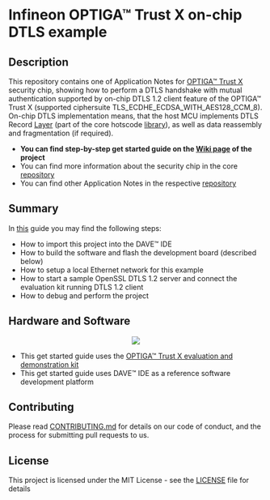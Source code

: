 # Infineon OPTIGA&trade; Trust X on-chip DTLS example

## Description

This repository contains one of Application Notes for [OPTIGA™ Trust X](https://www.infineon.com/cms/en/product/security-smart-card-solutions/optiga-embedded-security-solutions/optiga-trust/optiga-trust-x-sls-32aia/) security chip, showing how to perform a DTLS handshake with mutual authentication supported by on-chip DTLS 1.2 client feature of the OPTIGA™ Trust X (supported ciphersuite TLS_ECDHE_ECDSA_WITH_AES128_CCM_8). On-chip DTLS implementation means, that the host MCU implements DTLS Record [Layer](https://tools.ietf.org/html/rfc6347#section-4.1)  (part of the core hotscode [library](https://github.com/Infineon/optiga-trust-x/tree/master/optiga/dtls)), as well as data reassembly and fragmentation (if required).

* **You can find step-by-step get started guide on the [Wiki page](https://github.com/Infineon/onchipdtls-optiga-trust-x/wiki) of the project**
* You can find more information about the security chip in the core [repository](https://github.com/Infineon/optiga-trust-x)
* You can find other Application Notes in the respective [repository](https://github.com/Infineon/appnotes-optiga-trust-x)

## Summary
In [this](()https://github.com/Infineon/onchipdtls-optiga-trust-x/wiki) guide you may find the following steps:
* How to import this project into the DAVE™ IDE
* How to build the software and flash the development board (described below)
* How to setup a local Ethernet network for this example
* How to start a sample OpenSSL DTLS 1.2 server and connect the evaluation kit running DTLS 1.2 client
* How to debug and perform the project

## Hardware and Software
<p align="center">
  <img src="https://www.infineon.com/export/sites/default/_images/product/evaluation-boards/OPTIGA-trust-x-eval-kit.jpg_123076721.jpg">
</p>

* This get started guide uses the [OPTIGA™ Trust X evaluation and demonstration kit](https://www.infineon.com/cms/en/product/evaluation-boards/optiga-trust-x-eval-kit/)
* This get started guide uses DAVE™ IDE as a reference software development platform

## Contributing
Please read [CONTRIBUTING.md](https://github.com/Infineon/v2x_host_software_package/blob/master/CONTRIBUTING.md) for details on our code of conduct, and the process for submitting pull requests to us.

## License
This project is licensed under the MIT License - see the [LICENSE](LICENSE) file for details

